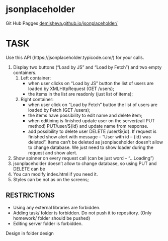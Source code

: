 # jsonplaceholder

<p>Git Hub Pagges <a href="https://demisheva.github.io/jsonplaceholder/">demisheva.github.io/jsonplaceholder/</a></p>

<h1>TASK</h1>

<p>Use this API (https://jsonplaceholder.typicode.com/) for your calls.</p>
<ol>
    <li>Display two buttons (“Load by JS” and “Load by Fetch”) and two empty containers. 
        <ol>
            <li>Left container:
                <ul>
                    <li>when user clicks on “Load by JS” button the list of users are loaded by XMLHttpRequest (GET /users);</li>
                    <li>the items in the list are readonly (just list of items); </li>
                </ul>
            </li>
            <li>Right container:
                <ul>
                    <li>when user click on “Load by Fetch” button the list of users are loaded by Fetch (GET /users);</li>
                    <li>the items have possibility to edit name and delete item;</li>
                    <li>when editining is finished update user on the server(call PUT method) PUT/user/${id} and update name from response.</li>
                    <li> add possibility to delete user DELETE /user/${id}. If request is finished show alert with message – “User with id – {id} was deleted”. Items can’t be deleted as jsonplaceholder doesn’t allow to change database. We just need to show loader during the request and show alert.</li>
                </ul>
            </li>
        </ol>
    </li>
    <li>Show spinner on every request call (can be just word – “...Loading”)</li>
    <li>jsonplaceholder doesn’t allow to change database, so using PUT and DELETE can be</li>
    <li>You can modify index.html if you need it.</li>
    <li>Styles can be not as on the screens;</li>
</ol>
<h2>RESTRICTIONS</h2>
<ul>
    <li>Using any external libraries are forbidden.</li>
    <li>Adding task/ folder is forbidden. Do not push it to repository. (Only homework/ folder should be pushed)</li>
    <li>Editing server folder is forbidden.</li>
</ul>
<p>Design in folder design</p>

